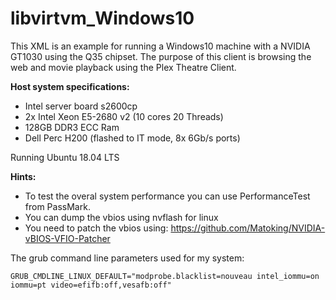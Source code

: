 # libvirtvm_Windows10
This XML is an example for running a Windows10 machine with a NVIDIA GT1030 using the Q35 chipset.
The purpose of this client is browsing the web and movie playback using the Plex Theatre Client.

**Host system specifications:**

- Intel server board s2600cp
- 2x Intel Xeon E5-2680 v2 (10 cores 20 Threads)
- 128GB DDR3 ECC Ram
- Dell Perc H200 (flashed to IT mode, 8x 6Gb/s ports)

Running Ubuntu 18.04 LTS

**Hints:** 

- To test the overal system performance you can use PerformanceTest from PassMark.
- You can dump the vbios using nvflash for linux
- You need to patch the vbios using: https://github.com/Matoking/NVIDIA-vBIOS-VFIO-Patcher

The grub command line parameters used for my system:
```
GRUB_CMDLINE_LINUX_DEFAULT="modprobe.blacklist=nouveau intel_iommu=on iommu=pt video=efifb:off,vesafb:off"
```
